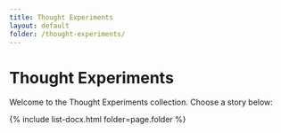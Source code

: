 ```yaml
---
title: Thought Experiments
layout: default
folder: /thought-experiments/
---
```


# Thought Experiments

Welcome to the Thought Experiments collection. Choose a story below:

{% include list-docx.html folder=page.folder %}
